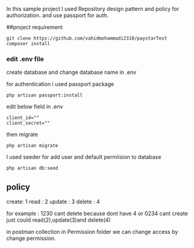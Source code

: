In this sample project I used Repository design pattern and policy for authorization.
and use passport for auth.

##project requirement
```
git clone https://github.com/vahidmohammadi2310/paystarTest
composer install
```

### edit .env file

create database and change database name in .env

for authentication i used passport package 

```
php artisan passport:install
```

edit below field in .env
```
client_id=""
client_secret=""
```
then migrate
```
php artisan migrate
```

I used seeder for add user and default permiision to database

```
php artisan db:seed
```

## policy 

create: 1
read : 2
update : 3
delete : 4

for example : 1230 cant delete because dont have 4 or 0234 cant create just could read(2),update(3)and delete(4)

in postman collection in Permission folder we can change access by change permission.



